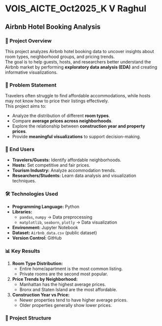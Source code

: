 # VOIS_AICTE_Oct2025_K V Raghul
## Airbnb Hotel Booking Analysis

### 📌 Project Overview
This project analyzes Airbnb hotel booking data to uncover insights about room types, neighborhood groups, and pricing trends.  
The goal is to help guests, hosts, and researchers better understand the Airbnb market by performing **exploratory data analysis (EDA)** and creating informative visualizations.

### 🚀 Problem Statement
Travelers often struggle to find affordable accommodations, while hosts may not know how to price their listings effectively.  
This project aims to:  
- Analyze the distribution of different **room types**.  
- Compare **average prices across neighborhoods**.  
- Explore the relationship between **construction year and property prices**.  
- Provide **meaningful visualizations** to support decision-making.  

### 👥 End Users
- **Travelers/Guests:** Identify affordable neighborhoods.  
- **Hosts:** Set competitive and fair prices.  
- **Tourism Industry:** Analyze accommodation trends.  
- **Researchers/Students:** Learn data analysis and visualization techniques.  

### 🛠️ Technologies Used
- **Programming Language:** Python  
- **Libraries:**  
  - `pandas`, `numpy` → Data preprocessing  
  - `matplotlib`, `seaborn`, `plotly` → Data visualization  
- **Environment:** Jupyter Notebook  
- **Dataset:** `Airbnb_data.csv` (public dataset)  
- **Version Control:** GitHub  

### 📊 Key Results
1. **Room Type Distribution:**  
   - Entire home/apartment is the most common listing.  
   - Private rooms are the second most popular.  
2. **Price Trends by Neighborhood:**  
   - Manhattan has the highest average prices.  
   - Bronx and Staten Island are the most affordable.  
3. **Construction Year vs Price:**  
   - Newer properties tend to have higher average prices.  
   - Older properties generally show lower prices.  

### 📁 Project Structure

